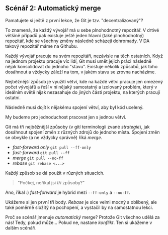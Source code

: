 ## Scénář 2: Automatický merge

Pamatujete si ještě z první lekce, že Git je tzv. "decentralizovaný"?

To znamená, že každý vývojář má u sebe plnohodnotný repozitář. V drtivé
většině případů pak existuje ještě jeden hlavní (také plnohodnotný) repozitář,
kde se všechny změny následně scházejí dohromady. V DA takový repozitář máme
na Githubu.

Každý vývojář pracuje na svém repozitáři, nezávisle na těch ostatních. Když na
jednom projektu pracuje víc lidí, Git musí umět jejich práci následně nějak
konsolidovat do jednoho "stavu". Existuje několik způsobů, jak toho dosáhnout
a vždycky záleží na tom, v jakém stavu se zrovna nacházíme.

Nejběžnější způsob je využití větví, kde na každé větvi pracuje jen omezený
počet vývojářů a řeší v ní nějaký samostatný a izolovaný problém, který v ideálním
světě nijak nezasahuje do jiných částí projektu, na kterých pracují ostatní.

Následně musí dojít k nějakému spojení větví, aby byl kód ucelený.

My budeme pro jednoduchost pracovat jen s jednou větví.

Git má tři nejběžnější způsoby (v gití terminologii zvané _strategie_), jak dosáhnout
spojení změn z různých zdrojů do jednoho místa. Spojení změn se obvykle (a ne vždycky
správně) říká _merge_.

- _fast-forward only_ `git pull --ff-only`
- _fast-forward_ `git pull --ff`
- _merge_ `git pull --no-ff`
- _rebase_ `git rebase <...>`

Každý způsob se dá použít v různých situacích.

> "Počkej, neříkal jsi _tři_ způsoby?"

Ano, říkal :) _fast-forward_ je hybrid mezi `--ff-only` a `--no-ff`.

Ukážeme si jen první tři body. _Rebase_ je sice velmi mocný a oblíbený, ale také poměrně
složitý na pochopení, a vystačil by na samostatnou lekci.

Proč se scénář jmenuje _automatický_ merge? Protože Git všechno udělá za nás!
Tedy, pokud může... Pokud ne, nastane _konflikt_. Ten si ukážeme v dalším scénáři.
